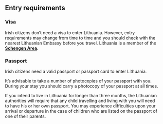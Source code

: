 ## Entry requirements

### **Visa**

Irish citizens don’t need a visa to enter Lithuania. However, entry requirements may change from time to time and you should check with the nearest Lithuanian Embassy before you travel. Lithuania is a member of the [**Schengen Area**](http://ec.europa.eu/dgs/home-affairs/what-we-do/policies/borders-and-visas/schengen/).

### **Passport**

Irish citizens need a valid passport or passport card to enter Lithuania.

It’s advisable to take a number of photocopies of your passport with you. During your stay you should carry a photocopy of your passport at all times.

If you intend to live in Lithuania for longer than three months, the Lithuanian authorities will require that any child travelling and living with you will need to have his or her own passport. You may experience difficulties upon your arrival or departure in the case of children who are listed on the passport of one of their parents.